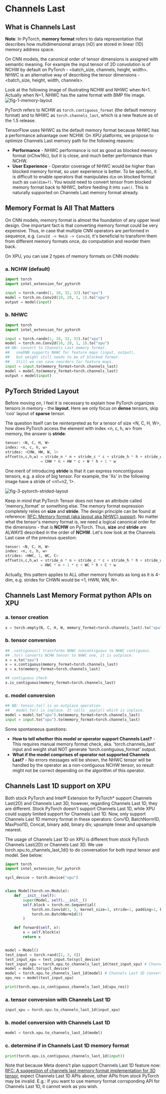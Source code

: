 # Channels Last

## What is Channels Last

**Note**: In PyTorch, **memory format** refers to data representation that describes how multidimensional arrays (nD) are stored in linear (1D) memory address space.

On CNN models, the canonical order of tensor dimensions is assigned with semantic meaning. For example the input tensor of 2D convolution is of NCHW by default on PyTorch - <batch_size, channels, height, width>. NHWC is an alternative way of describing the tensor dimensions - <batch_size, height, width, channels>.

Look at the following image of illustrating NCHW and NHWC when N=1. Actually when N=1, NHWC has the same format with BMP file image.
![fig-1-memory-layout](../../images/channels_last/figure1_memory_layout.png)

PyTorch refers to NCHW as `torch.contiguous_format` (the default memory format) and to NHWC as `torch.channels_last`, which is a new feature as of the 1.5 release.

TensorFlow uses NHWC as the default memory format because NHWC has a performance advantage over NCHW. On XPU platforms, we propose to optimize Channels Last memory path for the following reasons:
* **Performance** - NHWC performance is not as good as blocked memory format (nChw16c), but it is close, and much better performance than NCHW.
* **User Experience** - Operator coverage of NHWC would be higher than blocked memory format, so user experience is better. To be specific, it is difficult to enable operators that manipulates `dim` on blocked format such as `sum(dim=?)`. You would need to convert tensor from blocked memory format back to NHWC, before feeding it into `sum()`. This is naturally supported on Channels Last memory format already.

## Memory Format Is All That Matters

On CNN models, memory format is almost the foundation of any upper level design. One important fact is that converting memory format could be very expensive. Thus, in case that multiple CNN operators are performed in sequence, e.g. `Conv2d -> ReLU -> Conv2d`, it's beneficial to transform them from different memory formats once, do computation and reorder them back.

On XPU, you can use 2 types of memory formats on CNN models:

### a. NCHW (default)

```python
import torch
import intel_extension_for_pytorch

input = torch.randn(1, 10, 32, 32).to("xpu")
model = torch.nn.Conv2d(10, 20, 1, 1).to("xpu")
output = model(input)
```

### b. NHWC

```python
import torch
import intel_extension_for_pytorch

input = torch.randn(1, 10, 32, 32).to("xpu")
model = torch.nn.Conv2d(10, 20, 1, 1).to("xpu")
## NB: convert to Channels Last memory format.
##   oneDNN supports NHWC for feature maps (input, output),
##   but weight still needs to be of blocked format.
##   Still we can save reorders for feature maps.
input = input.to(memory_format=torch.channels_last)
model = model.to(memory_format=torch.channels_last)
output = model(input)
```

## PyTorch Strided Layout

Before moving on, I feel it is necessary to explain how PyTorch organizes tensors in memory - the **layout**. Here we only focus on **dense** tensors, skip 'coo' layout of **sparse** tensor.

The question itself can be reinterpreted as for a tensor of size <N, C, H, W>, how does PyTorch access the element with index <n, c, h, w> from memory, the answer is **stride**:
```python
tensor: <N, C, H, W>
index: <n, c, h, w>
strides: <CHW, HW, W, 1>
offset(n,c,h,w) = stride_n * n + stride_c * c + stride_h * h + stride_w * w
                = CHW * n + HW * c + W * h + 1 * w
```

One merit of introducing **stride** is that it can express noncontiguous tensors, e.g. a slice of big tensor. For example, the 'Xs' in the following image have a stride of <n1+n2, 1>.

![fig-3-pytorch-strided-layout](../../images/channels_last/figure3_strided_layout.png)

Keep in mind that PyTorch Tensor does not have an attribute called 'memory_format' or something else. The memory format expression completely relies on **size** and **stride**. The design principle can be found at reference: [RFC: Memory format (aka layout aka NHWC) support](https://github.com/pytorch/pytorch/issues/19092). No matter what the tensor's memory format is, we need a logical canonical order for the dimensions - that is **NCHW** on PyTorch. Thus, **size** and **stride** are ALWAYS described in the order of **NCHW**. Let's now look at the Channels Last case of the previous question:

```python
tensor: <N, C, H, W>
index: <n, c, h, w>
strides: <HWC, 1, WC, C>
offset(n,c,h,w) = stride_n * n + stride_c * c + stride_h * h + stride_w * w
                = HWC * n + 1 * c + WC * h + C * w
```

Actually, this pattern applies to ALL other memory formats as long as it is 4-dim, e.g. strides for CHWN would be <1, HWN, WN, N>.

## Channels Last Memory Format python APIs on XPU

### a. tensor creation

```python
x = torch.empty(N, C, H, W, memory_format=torch.channels_last).to("xpu")
```

### b. tensor conversion

```python
## .contiguous() transforms NHWC noncontiguous to NHWC contiguous.
## .to() converts NCHW tensor to NHWC one, it is outplace.
x = x.to("xpu")
x = x.contiguous(memory_format=torch.channels_last)
x = x.to(memory_format=torch.channels_last)

## contiguous check
x.is_contiguous(memory_format=torch.channels_last)
```

### c. model conversion

```python
## NB: tensor.to() is an outplace operation
##   model.to() is inplace. It calls _apply() which is inplace.
model = model.to("xpu").to(memory_format=torch.channels_last)
input = input.to("xpu").to(memory_format=torch.channels_last)
```

Some spontaneous questions:
* **How to tell whether this model or operator support Channels Last?** - This requires manual memory format check, aka. 'torch.channels_last' input and weight shall NOT generate 'torch.contiguous_format' output.
* **What if the model comprises of operator not supported Channels Last?** - No errors messages will be shown, the NHWC tensor will be handled by the operator as a non-contiguous NCHW tensor, so result might not be correct depending on the algorithm of this operator.

## Channels Last 1D support on XPU

Both stock PyTorch and Intel® Extension for PyTorch\* support Channels Last(2D) and Channels Last 3D, however, regarding Channels Last 1D, they are different. Stock PyTorch doesn't support Channels Last 1D, while XPU could supply limited support for Channels Last 1D.
Now, only support Channels Last 1D memory format in these operators: Conv1D, BatchNorm1D, MaxPool1D, Concat, binary add, binary div, upsample linear and upsample nearest.

The usage of Channels Last 1D on XPU is different from stock PyTorch Channels Last(2D) or Channels Last 3D. We use torch.xpu.to_channels_last_1d() to do conversation for both input tensor and model. See below:

```python
import torch
import intel_extension_for_pytorch

sycl_device = torch.device("xpu")


class Model(torch.nn.Module):
    def __init__(self):
        super(Model, self).__init__()
        self.block = torch.nn.Sequential(
            torch.nn.Conv1d(3, 3, kernel_size=3, stride=1, padding=1, bias=False),
            torch.nn.BatchNorm1d(3)
        )

    def forward(self, x):
        x = self.block(x)
        return x


model = Model()
test_input = torch.rand([2, 3, 4])
test_input_xpu = test_input.to(sycl_device)
test_input_xpu = torch.xpu.to_channels_last_1d(test_input_xpu) # Channels Last 1D conversation for tenor
model = model.to(sycl_device)
model = torch.xpu.to_channels_last_1d(model) # Channels Last 1D conversation for mode
xpu_res = model(test_input_xpu)

print(torch.xpu.is_contiguous_channels_last_1d(xpu_res))
```

### a. tensor conversion with Channels Last 1D

```python
input_xpu = torch.xpu.to_channels_last_1d(input_xpu)
```

### b. model conversion with Channels Last 1D

```python
model = torch.xpu.to_channels_last_1d(model)
```

### c. determine if in Channels Last 1D memory format

```python
print(torch.xpu.is_contiguous_channels_last_1d(input))
```

Note that because Meta doens't plan support Channels Last 1D feature now: [RFC: A suggestion of channels last memory format implementation for 3D tensor](https://github.com/pytorch/pytorch/issues/74935), expect Channels Last 1D APIs above, other APIs from stock PyTorch may be invalid. E.g.: If you want to use memory format corrsponding API for Channels Last 1D, it cannot work as you wish.
